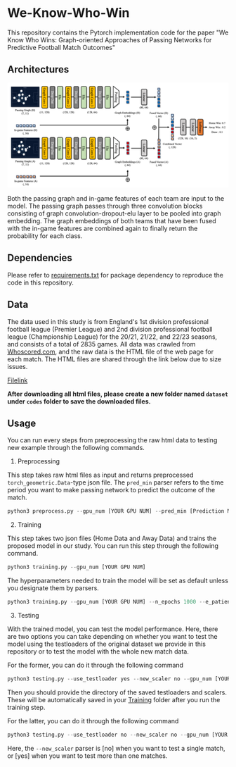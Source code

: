 # We-Know-Who-Win

This repository contains the Pytorch implementation code for the paper "We Know Who Wins: Graph-oriented Approaches of Passing Networks for Predictive Football Match Outcomes"

## Architectures

![Model_Structure](model_structure.png)

Both the passing graph and in-game features of each team are input to the model. The passing graph passes through three convolution blocks consisting of graph convolution-dropout-elu layer to be pooled into graph embedding. The graph embeddings of both teams that have been fused with the in-game features are combined again to finally return the probability for each class.

## Dependencies

Please refer to [requirements.txt](requirements.txt) for package dependency to reproduce the code in this repository.

## Data

The data used in this study is from England's 1st division professional football league (Premier League) and 2nd division professional football league (Championship League) for the 20/21, 21/22, and 22/23 seasons, and consists of a total of 2835 games. All data was crawled from [Whoscored.com](https://1xbet.whoscored.com/), and the raw data is the HTML file of the web page for each match. The HTML files are shared through the link below due to size issues.

[Filelink](https://drive.google.com/drive/folders/1w2XSlFA7iWhVxeO2IGEC8JGbf-X7YHNc?usp=drive_link)

**After downloading all html files, please create a new folder named `dataset` under `codes` folder to save the downloaded files.**

## Usage

You can run every steps from preprocessing the raw html data to testing new example through the following commands.

1. Preprocessing

This step takes raw html files as input and returns preprocessed `torch_geometric.Data`-type json file. The `pred_min` parser refers to the time period you want to make passing network to predict the outcome of the match.

```python
python3 preprocess.py --gpu_num [YOUR GPU NUM] --pred_min [Prediction Minute]
```

2. Training

This step takes two json files (Home Data and Away Data) and trains the proposed model in our study. You can run this step through the following command.

```python
python3 training.py --gpu_num [YOUR GPU NUM]
```

The hyperparameters needed to train the model will be set as default unless you designate them by parsers.

```python
python3 training.py --gpu_num [YOUR GPU NUM] --n_epochs 1000 --e_patience 50 --lr 0.001 --pred_min 90
```

3. Testing

With the trained model, you can test the model performance. Here, there are two options you can take depending on whether you want to test the model using the testloaders of the original dataset we provide in this repository or to test the model with the whole new match data.

For the former, you can do it through the following command


```python
python3 testing.py --use_testloader yes --new_scaler no --gpu_num [YOUR GPU NUM]
```


Then you should provide the directory of the saved testloaders and scalers. These will be automatically saved in your [Training](Training) folder after you run the training step.


For the latter, you can do it through the following command


```python
python3 testing.py --use_testloader no --new_scaler no --gpu_num [YOUR GPU NUM]
```


Here, the `--new_scaler` parser is [no] when you want to test a single match, or [yes] when you want to test more than one matches.
